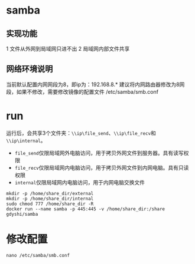 # samba

## 实现功能

1 文件从外网到局域网只进不出
2 局域网内部文件共享

## 网络环境说明

当前默认配置内网网段为8，即ip为：192.168.8.*
建议将内网路由器修改为8网段，如果不修改，需要修改镜像的配置文件 /etc/samba/smb.conf

# run
运行后，会共享3个文件夹：`\\ip\file_send`、`\\ip\file_recv`和`\\ip\internal`。

- `file_send`仅限局域网外电脑访问，用于拷贝外网文件到服务器。具有读写权限
- `file_recv`仅限局域网内电脑访问，用于拷贝外网文件到内网电脑。具有只读权限
- `internal`仅限局域网内电脑访问，用于内网电脑交换文件

```
mkdir -p /home/share_dir/external
mkdir -p /home/share_dir/internal
sudo chmod 777 /home/share_dir -R
docker run --name samba -p 445:445 -v /home/share_dir:/share gdyshi/samba
```

# 修改配置

```
nano /etc/samba/smb.conf
```
